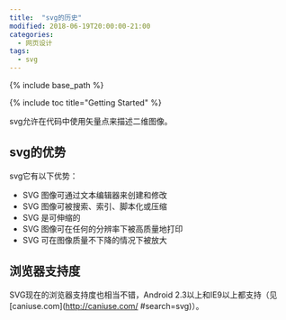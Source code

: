 ```yaml
---
title:  "svg的历史"
modified: 2018-06-19T20:00:00-21:00
categories: 
  - 网页设计
tags:
  - svg
---
```


{% include base_path %}

{% include toc title="Getting Started" %}

svg允许在代码中使用矢量点来描述二维图像。 

## svg的优势 

svg它有以下优势：
- SVG 图像可通过文本编辑器来创建和修改
- SVG 图像可被搜索、索引、脚本化或压缩
- SVG 是可伸缩的
- SVG 图像可在任何的分辨率下被高质量地打印
- SVG 可在图像质量不下降的情况下被放大

## 浏览器支持度

SVG现在的浏览器支持度也相当不错，Android 2.3以上和IE9以上都支持（见[caniuse.com](http://caniuse.com/ #search=svg)）。